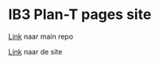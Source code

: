 # IB3 Plan-T pages site

[Link](https://github.com/Vertical-Farming-IB3/Plan-T) naar main repo

[Link](https://vertical-farming-ib3.github.io/) naar de site

